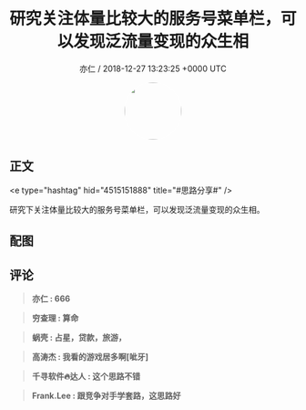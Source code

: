<h1 align="center">研究关注体量比较大的服务号菜单栏，可以发现泛流量变现的众生相</h1>
<p align="center">
    <a>亦仁 / 2018-12-27 13:23:25 &#43;0000 UTC</a>
</p>

<div align="center">
    <img src="https://images.zsxq.com/Fn3NQqCN8nuGF86yZPXSbEsl0mb3?e=1590940799&amp;token=kIxbL07-8jAj8w1n4s9zv64FuZZNEATmlU_Vm6zD:pfbNc8W3hS0oYG_hyXXh_rHMHuc=" width="100" height="100" style="border:1px solid;border-radius:50%; color:#ffffff"/>
</div>

## 正文

<div>
&lt;e type=&#34;hashtag&#34; hid=&#34;4515151888&#34; title=&#34;#思路分享#&#34; /&gt; 

研究下关注体量比较大的服务号菜单栏，可以发现泛流量变现的众生相。
</div>

## 配图
<div class="image" align="center">

</div>

## 评论

<div align="left">
<div>

<blockquote >
<span> <strong>亦仁 : 666 </strong></span>
</blockquote>

<blockquote >
<span> <strong>穷查理 : 算命 </strong></span>
</blockquote>

<blockquote >
<span> <strong>蜗壳 : 占星，贷款，旅游， </strong></span>
</blockquote>

<blockquote >
<span> <strong>高涛杰 : 我看的游戏居多啊[呲牙] </strong></span>
</blockquote>

<blockquote >
<span> <strong>千寻软件🔥达人 : 这个思路不错 </strong></span>
</blockquote>

<blockquote >
<span> <strong>Frank.Lee : 跟竞争对手学套路，这思路好 </strong></span>
</blockquote>

</div>
</div>